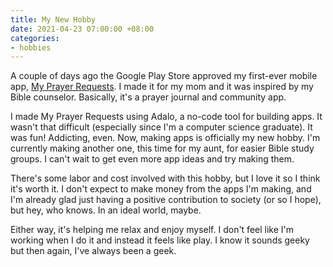 ```yaml
---
title: My New Hobby
date: 2021-04-23 07:00:00 +08:00
categories:
- hobbies
---
```


A couple of days ago the Google Play Store approved my first-ever mobile app, [My Prayer Requests](https://myprayerrequests.app). I made it for my mom and it was inspired by my Bible counselor. Basically, it's a prayer journal and community app.

I made My Prayer Requests using Adalo, a no-code tool for building apps. It wasn't that difficult (especially since I'm a computer science graduate). It was fun! Addicting, even. Now, making apps is officially my new hobby. I'm currently making another one, this time for my aunt, for easier Bible study groups. I can't wait to get even more app ideas and try making them.

There's some labor and cost involved with this hobby, but I love it so I think it's worth it. I don't expect to make money from the apps I'm making, and I'm already glad just having a positive contribution to society (or so I hope), but hey, who knows. In an ideal world, maybe.

Either way, it's helping me relax and enjoy myself. I don't feel like I'm working when I do it and instead it feels like play. I know it sounds geeky but then again, I've always been a geek.